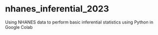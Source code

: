# nhanes_inferential_2023
Using NHANES data to perform basic inferential statistics using Python in Google Colab
